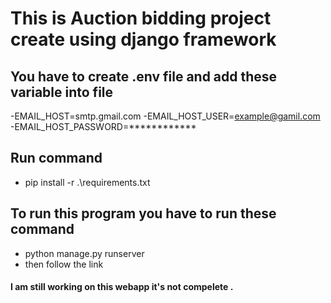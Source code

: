 # This is Auction bidding project create using django framework 


## You have to create .env file and add these variable into file

-EMAIL_HOST=smtp.gmail.com
-EMAIL_HOST_USER=example@gamil.com
-EMAIL_HOST_PASSWORD=************

## Run command 
- pip install -r .\requirements.txt

## To run this program you have to run these command 
- python manage.py runserver
- then follow the link 

#### I am still working on this webapp it's not compelete .
